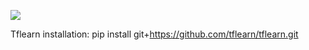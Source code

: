 ![](http://nierautomata.wiki.fextralife.com/file/Nier-Automata/virtuous_contract.png)

Tflearn installation:
pip install git+https://github.com/tflearn/tflearn.git
